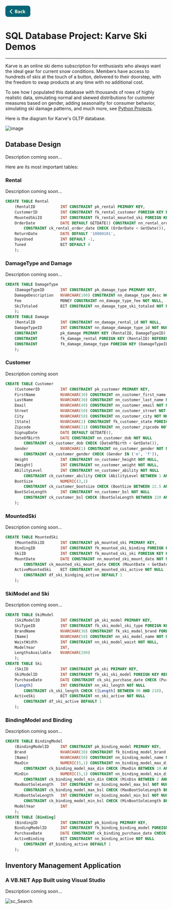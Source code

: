 <a name="top"></a>
[<img src="../Buttons/SVG/back.svg" height="35" width="auto"/>](../README.md/#database)
<br>

# SQL Database Project: Karve Ski Demos
<hr>

Karve is an online ski demo subscription for enthusiasts who always want the ideal gear for current snow conditions. Members have access to hundreds of skis at the touch of a button, delivered to their doorstep, with the freedom to swap products at any time with no additional cost.

To see how I populated this database with thousands of rows of highly realistic data, simulating normal and skewed distributions for customer measures based on gender, adding seasonality for consumer behavior, simulating ski damage patterns, and much more, see [Python Projects](../PythonProjects/README.md/#top).

Here is the diagram for Karve's OLTP database.

![image](https://user-images.githubusercontent.com/90723578/136710522-a44f98dc-d7bf-4756-89f2-b80a134231af.png)

## Database Design
Description coming soon...

Here are its most important tables:

### Rental
Description coming soon...
```sql
CREATE TABLE Rental
    (RentalID           INT CONSTRAINT pk_rental PRIMARY KEY,
    CustomerID          INT CONSTRAINT fk_rental_customer FOREIGN KEY REFERENCES Customer(CustomerID),
    MountedSkiID        INT CONSTRAINT fk_rental_mounted_ski FOREIGN KEY REFERENCES MountedSki(MountedSkiID),
    OrderDate           DATE DEFAULT GETDATE() CONSTRAINT nn_rental_order_date NOT NULL
        CONSTRAINT ck_rental_order_date CHECK (OrderDate < GetDate()),
    ReturnDate          DATE DEFAULT '10000101', 
    DaysUsed            INT DEFAULT -1, 
    Tuned               BIT DEFAULT 0 
    );
```

### DamageType and Damage
Description coming soon...
```sql
CREATE TABLE DamageType
    (DamageTypeID       INT CONSTRAINT pk_damage_type PRIMARY KEY,
    DamageDescription   NVARCHAR(100) CONSTRAINT nn_damage_type_desc NOT NULL,
    Fee                 MONEY CONSTRAINT nn_damage_type_fee NOT NULL,
    SkiTotaled          BIT CONSTRAINT nn_damage_type_ski_totaled NOT NULL
    );
CREATE TABLE Damage
    (RentalID           INT CONSTRAINT nn_damage_rental_id NOT NULL,
    DamageTypeID        INT CONSTRAINT nn_damage_damage_type_id NOT NULL,
    CONSTRAINT          pk_damage PRIMARY KEY (RentalID, DamageTypeID),
    CONSTRAINT          fk_damage_rental FOREIGN KEY (RentalID) REFERENCES Rental(RentalID),
    CONSTRAINT          fk_damage_damage_type FOREIGN KEY (DamageTypeID) REFERENCES DamageType(DamageTypeID)
    );
```

### Customer
Description coming soon
```sql
CREATE TABLE Customer
    (CustomerID         INT CONSTRAINT pk_customer PRIMARY KEY,
    FirstName           NVARCHAR(30) CONSTRAINT nn_customer_first_name NOT NULL,
    LastName            NVARCHAR(30) CONSTRAINT nn_customer_last_name NOT NULL,
    Email               NVARCHAR(40) CONSTRAINT nn_customer_email NOT NULL,
    Street              NVARCHAR(50) CONSTRAINT nn_customer_street NOT NULL,
    City                NVARCHAR(50) CONSTRAINT nn_customer_city NOT NULL,
    [State]             NVARCHAR(2) CONSTRAINT fk_customer_state FOREIGN KEY REFERENCES [State](StateID),
    Zipcode             NVARCHAR(11) CONSTRAINT nn_customer_zipcode NOT NULL,
    SignupDate          DATE DEFAULT GETDATE(),
    DateOfBirth         DATE CONSTRAINT nn_customer_dob NOT NULL
        CONSTRAINT ck_customer_dob CHECK (DateOfBirth < GetDate()),
    Gender              NVARCHAR(1) CONSTRAINT nn_customer_gender NOT NULL
        CONSTRAINT ck_customer_gender CHECK (Gender IN ('m', 'f')),
    Height              INT CONSTRAINT nn_customer_height NOT NULL,
    [Weight]            INT CONSTRAINT nn_customer_weight NOT NULL,
    AbilityLevel        INT CONSTRAINT nn_customer_ability NOT NULL
        CONSTRAINT ck_customer_ability CHECK (AbilityLevel BETWEEN 1 AND 3),
    BootSize            NUMERIC(3,1)
        CONSTRAINT ck_customer_bootsize CHECK (BootSize BETWEEN 22.5 AND 32.5),
    BootSoleLength      INT CONSTRAINT nn_customer_bsl NOT NULL
        CONSTRAINT ck_customer_bsl CHECK (BootSoleLength BETWEEN 220 AND 390)
    );

```

### MountedSki
Description coming soon...
```sql
CREATE TABLE MountedSki
    (MountedSkiID       INT CONSTRAINT pk_mounted_ski PRIMARY KEY,
    BindingID           INT CONSTRAINT fk_mounted_ski_binding FOREIGN KEY REFERENCES [Binding](BindingID),
    SkiID               INT CONSTRAINT fk_mounted_ski_ski FOREIGN KEY REFERENCES Ski(SkiID),
    MountDate           DATE CONSTRAINT nn_mounted_ski_mount_date NOT NULL
        CONSTRAINT ck_mounted_ski_mount_date CHECK (MountDate < GetDate()),
    ActiveMountedSki    BIT CONSTRAINT nn_mounted_ski_active NOT NULL
        CONSTRAINT df_ski_bindging_active DEFAULT 1
    );

```

### SkiModel and Ski
Description coming soon...
```sql
CREATE TABLE SkiModel
    (SkiModelID         INT CONSTRAINT pk_ski_model PRIMARY KEY,
    SkiTypeID           INT CONSTRAINT fk_ski_model_ski_type FOREIGN KEY REFERENCES SkiType(SkiTypeID),
    BrandName           NVARCHAR(30) CONSTRAINT fk_ski_model_brand FOREIGN KEY REFERENCES Brand(BrandName),
    [Name]              NVARCHAR(50) CONSTRAINT nn_ski_model_name NOT NULL,
    WaistWidth          INT CONSTRAINT nn_ski_model_waist NOT NULL,
    ModelYear           INT,
    LengthsAvailable    NVARCHAR(200)
    );
CREATE TABLE Ski
    (SkiID              INT CONSTRAINT pk_ski PRIMARY KEY,
    SkiModelID          INT CONSTRAINT fk_ski_ski_model FOREIGN KEY REFERENCES SkiModel(SkiModelID),
    PurchaseDate        DATE CONSTRAINT ck_ski_purchase_date CHECK (PurchaseDate < GetDate()),
    [Length]            INT CONSTRAINT nn_ski_length NOT NULL
        CONSTRAINT ck_ski_length CHECK ([Length] BETWEEN 90 AND 210),
    ActiveSki           BIT CONSTRAINT nn_ski_active NOT NULL
        CONSTRAINT df_ski_active DEFAULT 1
    );

```

### BindingModel and Binding
Description coming soon...
```sql
CREATE TABLE BindingModel
    (BindingModelID     INT CONSTRAINT pk_binding_model PRIMARY KEY,
    Brand               NVARCHAR(30) CONSTRAINT fk_binding_model_brand FOREIGN KEY REFERENCES Brand(BrandName),
    [Name]              NVARCHAR(50) CONSTRAINT nn_binding_model_name NOT NULL,
    MaxDin              NUMERIC(5,1) CONSTRAINT nn_binding_model_max_din NOT NULL
        CONSTRAINT ck_binding_model_max_din CHECK (MaxDin BETWEEN 10 AND 18),
    MinDin              NUMERIC(5,1) CONSTRAINT nn_binding_model_min_din NOT NULL
        CONSTRAINT ck_binding_model_min_din CHECK (MinDin BETWEEN 2 AND 8),
    MaxBootSoleLength   INT CONSTRAINT nn_binding_model_max_bsl NOT NULL
        CONSTRAINT ck_binding_model_max_bsl CHECK (MaxBootSoleLength BETWEEN 220 AND 390),
    MinBootSoleLength   INT CONSTRAINT nn_binding_model_min_bsl NOT NULL
        CONSTRAINT ck_binding_model_min_bsl CHECK (MinBootSoleLength BETWEEN 220 AND 390),
    ModelYear           INT
    );
CREATE TABLE [Binding]
    (BindingID          INT CONSTRAINT pk_binding PRIMARY KEY,
    BindingModelID      INT CONSTRAINT fk_binding_binding_model FOREIGN KEY REFERENCES BindingModel(BindingModelID),
    PurchaseDate        DATE CONSTRAINT ck_binding_purchase_date CHECK (PurchaseDate < GetDate()),
    ActiveBinding       BIT CONSTRAINT nn_binding_active NOT NULL
        CONSTRAINT df_binding_active DEFAULT 1
    );

```

## Inventory Management Application
### A VB.NET App Built using Visual Studio

Description coming soon...

![sc_Search](https://user-images.githubusercontent.com/90723578/136711697-a1c762bb-8058-4db7-8a88-cf9d332ff8b3.png)



